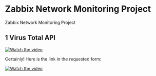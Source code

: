 # Zabbix Network Monitoring Project
Zabbix Network Monitoring Project









## 1 Virus Total API 
[![Watch the video](https://img.youtube.com/vi/hxm0k6o5SHo/maxresdefault.jpg)](https://www.youtube.com/watch?v=g3N7bcDuzYU)

Certainly! Here is the link in the requested form:

[![Watch the video](https://img.youtube.com/vi/g3N7bcDuzYU/maxresdefault.jpg)](https://www.youtube.com/watch?v=g3N7bcDuzYU)
